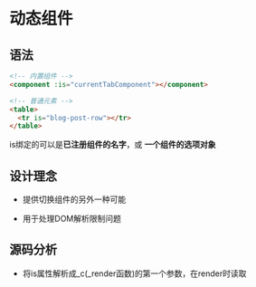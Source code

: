 # 动态组件

## 语法

```html
<!-- 内置组件 -->
<component :is="currentTabComponent"></component>

<!-- 普通元素 -->
<table>
  <tr is="blog-post-row"></tr>
</table>
```

is绑定的可以是**已注册组件的名字**，或
**一个组件的选项对象**

## 设计理念

* 提供切换组件的另外一种可能

* 用于处理DOM解析限制问题

## 源码分析

* 将is属性解析成_c(_render函数)的第一个参数，在render时读取